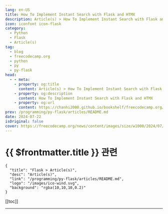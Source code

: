 ```yaml
---
lang: en-US
title: How To Implement Instant Search with Flask and HTMX
description: Article(s) > How To Implement Instant Search with Flask and HTMX
icon: iconfont icon-flask
category: 
  - Python
  - Flask
  - Article(s)
tag: 
  - blog
  - freecodecamp.org
  - python
  - py
  - py-flask
head:
  - - meta:
    - property: og:title
      content: Article(s) > How To Implement Instant Search with Flask and HTMX
    - property: og:description
      content: How To Implement Instant Search with Flask and HTMX
    - property: og:url
      content: https://chanhi2000.github.io/bookshelf/freecodecamp.org/how-to-implement-instant-search-with-flask-and-htmx.html
prev: /programming/py-flask/articles/README.md
date: 2024-07-22
isOriginal: false
cover: https://freecodecamp.org/news/content/images/size/w1000/2024/07/instant-search.png
---
```


# {{ $frontmatter.title }} 관련

```component VPCard
{
  "title": "Flask > Article(s)",
  "desc": "Article(s)",
  "link": "/programming/py-flask/articles/README.md",
  "logo": "/images/ico-wind.svg",
  "background": "rgba(10,10,10,0.2)"
}
```

[[toc]]

---

<SiteInfo
  name="How To Implement Instant Search with Flask and HTMX"
  desc="Instant search is a feature that shows search results as users type their query. Instead of waiting for a full page reload or submitting a form, results appear instantly, allowing users to find what they are looking for quickly. For example, when you start typing in a search box, suggestions..."
  url="https://freecodecamp.org/news/how-to-implement-instant-search-with-flask-and-htmx"
  logo="https://cdn.freecodecamp.org/universal/favicons/favicon.ico"
  preview="https://freecodecamp.org/news/content/images/size/w1000/2024/07/instant-search.png"/>

<!-- TODO: 작성 -->

